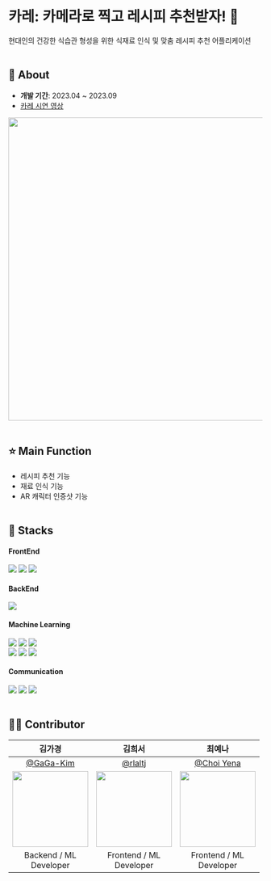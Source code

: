 # 카레: 카메라로 찍고 레시피 추천받자! 🍛
현대인의 건강한 식습관 형성을 위한 식재료 인식 및 맞춤 레시피 추천 어플리케이션<br/><br/> 

## 🌈 About
- <b>개발 기간</b>: 2023.04 ~ 2023.09<br/>
- [카레 시연 영상](https://youtu.be/0DPp7_p83QA)

<center><img src="https://github.com/Ottug-i/.github/assets/87821678/2f903256-bc37-4025-b5ba-b7178aafc580" width="600"></center>
</br>

## ⭐ Main Function
- 레시피 추천 기능
- 재료 인식 기능
- AR 캐릭터 인증샷 기능<br/><br/>


## 💎 Stacks
<div align=start>  
  <h4>FrontEnd</h4>
   <img src="https://img.shields.io/badge/flutter-02569B?style=for-the-badge&logo=flutter&logoColor=white">
   <img src="https://img.shields.io/badge/android-3DDC84B?style=for-the-badge&logo=android&logoColor=white">
   <img src="https://img.shields.io/badge/ios-000000?style=for-the-badge&logo=ios&logoColor=white">
  
  <h4>BackEnd</h4>
   <img src="https://img.shields.io/badge/springboot-6DB33F?style=for-the-badge&logo=springboot&logoColor=white">
  
  <h4>Machine Learning</h4>
   <img src="https://img.shields.io/badge/yolo-00FFFF?style=for-the-badge&logo=yolo&logoColor=black">
   <img src="https://img.shields.io/badge/pytorch-EE4C2C?style=for-the-badge&logo=pytorch&logoColor=white">
   <img src="https://img.shields.io/badge/googlecolab-F9AB00?style=for-the-badge&logo=googlecolab&logoColor=white">
   <br/>
   <img src="https://img.shields.io/badge/flask-000000?style=for-the-badge&logo=flask&logoColor=white">
   <img src="https://img.shields.io/badge/python-3776AB?style=for-the-badge&logo=python&logoColor=white">
   <img src="https://img.shields.io/badge/scikitlearn-F7931E?style=for-the-badge&logo=scikitlearn&logoColor=white">
   
  <h4>Communication</h4>
   <img src="https://img.shields.io/badge/github-181717?style=for-the-badge&logo=github&logoColor=white">
   <img src="https://img.shields.io/badge/notion-000000?style=for-the-badge&logo=notion&logoColor=white">
   <img src="https://img.shields.io/badge/discord-5865F2?style=for-the-badge&logo=discord&logoColor=white">
</div><br/>

## 🤹🏻 Contributor
| 김가경 | 김희서 | 최예나 |
| :-: | :-: | :-: |
| [@GaGa-Kim](https://github.com/GaGa-Kim) | [@rlaltj](https://github.com/hap6v6) | [@Choi Yena](https://github.com/YenaChoi00) |
|<img src="https://github.com/GaGa-Kim.png" style="width:150px; height:150px;">|<img src="https://avatars.githubusercontent.com/u/76986589?v=4" style="width:150px; height:150px;">|<img src="https://avatars.githubusercontent.com/u/71956482?v=4" style="width:150px; height:150px;">|
| Backend  / ML<br/>Developer | Frontend / ML<br/>Developer | Frontend / ML<br/>Developer |
